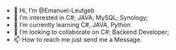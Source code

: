 - 👋 Hi, I’m @Emanuel-Leutgeb
- 👀 I’m interested in C#; JAVA; MySQL; Synology;  
- 🌱 I’m currently learning C#, JAVA, Python
- 💞️ I’m looking to collaborate on C#; Backend Developer;
- 📫 How to reach me just send me a Message.

<!---
Emanuel-Leutgeb/Emanuel-Leutgeb is a ✨ special ✨ repository because its `README.md` (this file) appears on your GitHub profile.
You can click the Preview link to take a look at your changes.
--->
